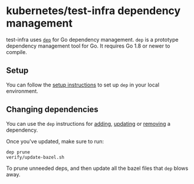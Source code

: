 # kubernetes/test-infra dependency management

test-infra uses [`dep`](https://github.com/golang/dep) for Go dependency
management. `dep` is a prototype dependency management tool for Go. It requires
Go 1.8 or newer to compile.


## Setup

You can follow the [setup instructions](https://github.com/golang/dep#setup) to
set up `dep` in your local environment.


## Changing dependencies

You can use the `dep` instructions for [adding](https://github.com/golang/dep#adding-a-dependency),
[updating](https://github.com/golang/dep#updating-dependencies) or
[removing](https://github.com/golang/dep#removing-dependencies) a dependency.

Once you've updated, make sure to run:
```
dep prune
verify/update-bazel.sh
```

To prune unneeded deps, and then update all the bazel files that `dep` blows away.
